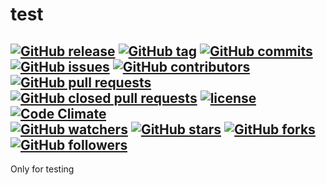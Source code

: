 # test

[![GitHub release](https://img.shields.io/github/release/gaborkolozsy/test.svg)](https://github.com/gaborkolozsy/test/release)
[![GitHub tag](https://img.shields.io/github/tag/gaborkolozsy/test.svg)](https://github.com/gaborkolozsy/test/tags)
[![GitHub commits](https://img.shields.io/github/commits-since/gaborkolozsy/test/v0.1.0-M1.svg)](https://github.com/gaborkolozsy/test/commits)
[![GitHub issues](https://img.shields.io/github/issues/gaborkolozsy/test.svg)](https://github.com/gaborkolozsy/test/issues)
[![GitHub contributors](https://img.shields.io/github/contributors/gaborkolozsy/test.svg)](https://github.com/gaborkolozsy/test/graphs/contributors)
[![GitHub pull requests](https://img.shields.io/github/issues-pr/gaborkolozsy/test.svg)](https://github.com/gaborkolozsy/test/pulls?q=is%3Apr+is%3Aopen)
[![GitHub closed pull requests](https://img.shields.io/github/issues-pr-closed/gaborkolozsy/test.svg)](https://github.com/gaborkolozsy/test/pulls?q=is%3Apr+is%3Aclosed)
[![license](https://img.shields.io/github/license/gaborkolozsy/test.svg)](https://github.com/gaborkolozsy/test/blob/develop/LICENSE)
<br>
[![Code Climate](https://img.shields.io/codeclimate/github/gaborkolozsy/test.svg)](https://codeclimate.com/github/gaborkolozsy/test)
<br>
[![GitHub watchers](https://img.shields.io/github/watchers/gaborkolozsy/test.svg?style=social&label=Watch)](https://github.com/gaborkolozsy/test/watchers)
[![GitHub stars](https://img.shields.io/github/stars/gaborkolozsy/test.svg?style=social&label=Star)](https://github.com/gaborkolozsy/test/stargazers)
[![GitHub forks](https://img.shields.io/github/forks/gaborkolozsy/test.svg?style=social&label=Fork)](https://github.com/gaborkolozsy/test/network)
[![GitHub followers](https://img.shields.io/github/followers/gaborkolozsy.svg?style=social&label=Follow)](https://github.com/gaborkolozsy/followers)
---

Only for testing
